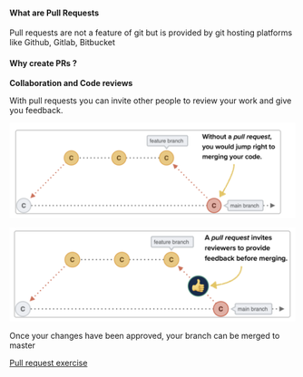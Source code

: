 #### What are Pull Requests

Pull requests are not a feature of git but is provided by git hosting platforms like Github, Gitlab, Bitbucket

#### Why create PRs ?

**Collaboration and Code reviews**

With pull requests you can invite other people to review your work and give you feedback.

![Alt text](../images/image-4.png)

![Alt text](../images/image-6.png)

Once your changes have been approved, your branch can be merged to master

[Pull request exercise](/exercises/pullRequestExercise.md)
